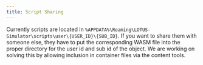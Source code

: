 ```yaml
---
title: Script Sharing
---
```


Currently scripts are located in `%APPDATA%\Roaming\LOTUS-Simulator\scripts\user\{USER_ID}\{SUB_ID}`.
If you want to share them with someone else, they have to put the corresponding WASM file into
the proper directory for the user id and sub id of the object. We are working on solving this
by allowing inclusion in container files via the content tools.
